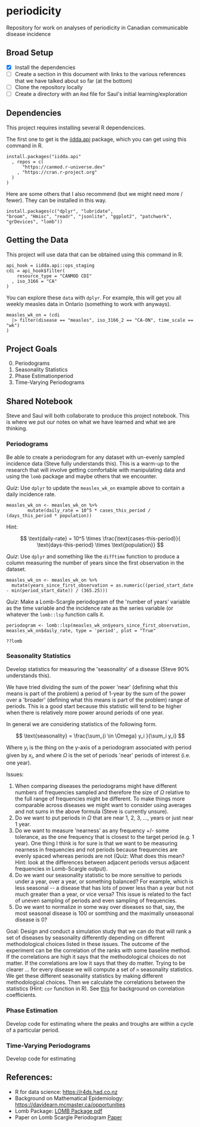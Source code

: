 # periodicity
Repository for work on analyses of periodicity in Canadian communicable disease incidence

## Broad Setup

- [x] Install the dependencies
- [ ] Create a section in this document with links to the various references that we have talked about so far (at the bottom)
- [ ] Clone the repository locally
- [ ] Create a directory with an `Rmd` file for Saul's initial learning/exploration

## Dependencies

This project requires installing several R dependencices.

The first one to get is the [iidda.api](https://canmod.github.io/iidda-tools/iidda.api) package, which you can get using this command in R.

```
install.packages("iidda.api"
  , repos = c(
      "https://canmod.r-universe.dev"
    , "https://cran.r-project.org"
  )
)
```

Here are some others that I also recommend (but we might need more / fewer).  They can be installed in this way.

```
install.packages(c("dplyr", "lubridate", 
"broom", "Hmisc", "readr", "jsonlite", "ggplot2", "patchwork", 
"grDevices", "lomb"))
```

## Getting the Data

This project will use data that can be obtained using this command in R.

```
api_hook = iidda.api::ops_staging
cdi = api_hook$filter(
    resource_type = "CANMOD CDI"
  , iso_3166 = "CA"
)
```

You can explore these `data` with `dplyr`. For example, this will get you all weekly measles data in Ontario (something to work with anyways).

```
measles_wk_on = (cdi
  |> filter(disease == "measles", iso_3166_2 == "CA-ON", time_scale == "wk")
)
```

## Project Goals

0. Periodograms
1. Seasonality Statistics
2. Phase Estimationperiod
3. Time-Varying Periodograms

## Shared Notebook

Steve and Saul will both collaborate to produce this project notebook.  This is where we put our notes on what we have learned and what we are thinking.

### Periodograms

Be able to create a periodogram for any dataset with un-evenly sampled incidence data (Steve fully understands this). This is a warm-up to the research that will involve getting comfortable with manipulating data and using the `lomb`  package and maybe others that we encounter.

*Quiz*: Use `dplyr` to update the `measles_wk_on` example above to contain a daily incidence rate.
```
measles_wk_on <- measles_wk_on %>% 
        mutate(daily_rate = 10^5 * cases_this_period / (days_this_period * population))
```
Hint:

$$
\text{daily-rate} = 10^5 \times \frac{\text{cases-this-period}}{ \text{days-this-period} \times \text{population}}
$$

*Quiz*: Use `dplyr` and something like the `difftime` function to produce a column measuring the number of years since the first observation in the dataset.

```
measles_wk_on <- measles_wk_on %>%
  mutate(years_since_first_observation = as.numeric((period_start_date - min(period_start_date)) / (365.25)))
```

*Quiz*: Make a Lomb-Scargle periodogram of the 'number of years' variable as the time variable and the incidence rate as the series variable (or whatever the `lomb::lsp` function calls it.

```
periodogram <- lomb::lsp(measles_wk_on$years_since_first_observation, measles_wk_on$daily_rate, type = 'period', plot = "True"

??lomb

```
### Seasonality Statistics

Develop statistics for measuring the 'seasonality' of a disease (Steve 90% understands this).

We have tried dividing the sum of the power 'near' (defining what this means is part of the problem) a period of 1-year by the sum of the power over a 'broader' (defining what this means is part of the problem) range of periods.  This is a good start because this statistic will tend to be higher when there is relatively more power around periods of one year.

In general we are considering statistics of the following form.

$$
\text{seasonality} = \frac{\sum_{i \in \Omega} y_i }{\sum_i y_i}
$$

Where $y_i$ is the thing on the y-axis of a periodogram associated with period given by $x_i$, and where $\Omega$ is the set of periods 'near' periods of interest (i.e. one year).

Issues:

1. When comparing diseases the periodograms might have different numbers of frequencies sampled and therefore the size of $\Omega$ relative to the full range of frequencies might be different. To make things more comparable across diseases we might want to consider using averages and not sums in the above formula (Steve is currently unsure).
2. Do we want to put periods in $\Omega$ that are near 1, 2, 3, ..., years or just near 1 year.
3. Do we want to measure 'nearness' as any frequency +/- some tolerance, as the one frequency that is closest to the target period (e.g. 1 year). One thing I think is for sure is that we want to be measuring nearness in frequencies and not periods because frequencies are evenly spaced whereas periods are not (Quiz: What does this mean?  Hint: look at the differences between adjacent periods versus adjacent frequencies in Lomb-Scargle output).
4. Do we want our seasonality statistic to be more sensitive to periods under a year, over a year, or something balanced? For example, which is less seasonal -- a disease that has lots of power less than a year but not much greater than a year, or vice versa? This issue is related to the fact of uneven sampling of periods and even sampling of frequencies.
5. Do we want to normalize in some way over diseases so that, say, the most seasonal disease is 100 or somthing and the maximally unseasonal disease is 0?


Goal: Design and conduct a simulation study that we can do that will rank a set of diseases by seasonality differently depending on different methodological choices listed in these issues. The outcome of the experiment can be the correlation of the ranks with some baseline method. If the correlations are high it says that the methodological choices do not matter.  If the correlations are low it says that they do matter.  Trying to be clearer ... for every disease we will compute a set of `n` seasonality statistics.  We get these different seasonality statistics by making different methodological choices.  Then we calculate the correlations between the statistics (Hint: `cor` function in R). See [this](https://en.wikipedia.org/wiki/Correlation_coefficient) for background on correlation coefficients.


### Phase Estimation

Develop code for estimating where the peaks and troughs are within a cycle of a particular period.


### Time-Varying Periodograms

Develop code for estimating 

## References: 

* R for data science: https://r4ds.had.co.nz
* Background on Mathematical Epidemiology: https://davidearn.mcmaster.ca/opportunities
* Lomb Package: [LOMB Package pdf](lomb.pdf)
* Paper on Lomb Scargle Periodogram [Paper](https://www.researchgate.net/publication/283359043_Phase_estimation_with_the_Lomb-Scargle_periodogram_method)



